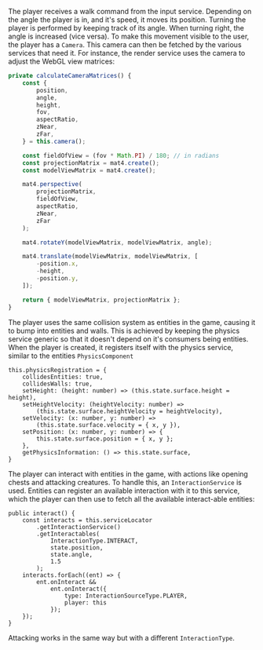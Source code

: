 The player receives a walk command from the input service. Depending on the angle the player is in, and it's speed, it moves its position. Turning the player is performed by keeping track of its angle. When turning right, the angle is increased (vice versa). To make this movement visible to the user, the player has a `Camera`. This camera can then be fetched by the various services that need it. For instance, the render service uses the camera to adjust the WebGL view matrices:

```ts
private calculateCameraMatrices() {
    const {
        position,
        angle,
        height,
        fov,
        aspectRatio,
        zNear,
        zFar,
    } = this.camera();

    const fieldOfView = (fov * Math.PI) / 180; // in radians
    const projectionMatrix = mat4.create();
    const modelViewMatrix = mat4.create();

    mat4.perspective(
        projectionMatrix,
        fieldOfView,
        aspectRatio,
        zNear,
        zFar
    );

    mat4.rotateY(modelViewMatrix, modelViewMatrix, angle);

    mat4.translate(modelViewMatrix, modelViewMatrix, [
        -position.x,
        -height,
        -position.y,
    ]);

    return { modelViewMatrix, projectionMatrix };
}
```

The player uses the same collision system as entities in the game, causing it to bump into entities and walls. This is achieved by keeping the physics service generic so that it doesn't depend on it's consumers being entities. When the player is created, it registers itself with the physics service, similar to the entities `PhysicsComponent`

```
this.physicsRegistration = {
    collidesEntities: true,
    collidesWalls: true,
    setHeight: (height: number) => (this.state.surface.height = height),
    setHeightVelocity: (heightVelocity: number) =>
        (this.state.surface.heightVelocity = heightVelocity),
    setVelocity: (x: number, y: number) =>
        (this.state.surface.velocity = { x, y }),
    setPosition: (x: number, y: number) => {
        this.state.surface.position = { x, y };
    },
    getPhysicsInformation: () => this.state.surface,
}
```

The player can interact with entities in the game, with actions like opening chests and attacking creatures. To handle this, an `InteractionService` is used. Entities can register an available interaction with it to this service, which the player can then use to fetch all the available interact-able entities:

```
public interact() {
    const interacts = this.serviceLocator
        .getInteractionService()
        .getInteractables(
            InteractionType.INTERACT,
            state.position,
            state.angle,
            1.5
        );
    interacts.forEach((ent) => {
        ent.onInteract &&
            ent.onInteract({
                type: InteractionSourceType.PLAYER,
                player: this
            });
    });
}
```

Attacking works in the same way but with a different `InteractionType`. 